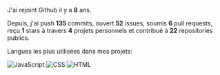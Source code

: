 J'ai rejoint Github il y a **8** ans.

Depuis, j'ai push **135** commits, ouvert **52** issues, soumis **6** pull requests, reçu **1** stars à travers **4** projets personnels et contribué à **22** repositories publics.

Langues les plus utilisées dans mes projets:

![JavaScript](https://img.shields.io/static/v1?style=for-the-badge&label=JavaScript&color=555&labelColor=%23f1e05a&message=67.7%25)
![CSS](https://img.shields.io/static/v1?style=for-the-badge&label=CSS&color=555&labelColor=%23563d7c&message=18.8%25)
![HTML](https://img.shields.io/static/v1?style=for-the-badge&label=HTML&color=555&labelColor=%23e34c26&message=13.4%25)


<!--START_SECTION:waka-->
<!--END_SECTION:waka-->
